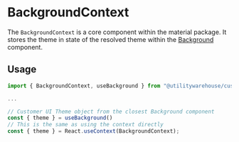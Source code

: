 # BackgroundContext

The `BackgroundContext` is a core component within the material package. It stores the theme in state of the resolved theme within the [Background](../Background) component.

## Usage

```TypeScript
import { BackgroundContext, useBackground } from "@utilitywarehouse/customer-ui-material";

...

// Customer UI Theme object from the closest Background component
const { theme } = useBackground()
// This is the same as using the context directly
const { theme } = React.useContext(BackgroundContext);

```

